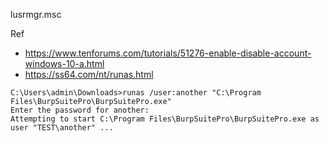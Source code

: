 lusrmgr.msc

Ref
- https://www.tenforums.com/tutorials/51276-enable-disable-account-windows-10-a.html
- https://ss64.com/nt/runas.html


```
C:\Users\admin\Downloads>runas /user:another "C:\Program Files\BurpSuitePro\BurpSuitePro.exe"
Enter the password for another:
Attempting to start C:\Program Files\BurpSuitePro\BurpSuitePro.exe as user "TEST\another" ...
```
